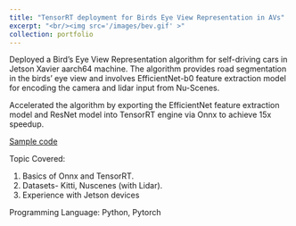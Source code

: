 ```yaml
---
title: "TensorRT deployment for Birds Eye View Representation in AVs"
excerpt: "<br/><img src='/images/bev.gif' >" 
collection: portfolio
---
```


Deployed a Bird’s Eye View Representation algorithm for self-driving cars in Jetson Xavier aarch64 machine. The algorithm provides road segmentation in the birds’ eye view and involves EfficientNet-b0 feature extraction model for encoding the camera and lidar input from Nu-Scenes.

Accelerated the algorithm by exporting the EfficientNet feature extraction model and ResNet model into TensorRT engine via Onnx to achieve 15x speedup.

[Sample code](https://github.com/vishnumh/TensorRT)

Topic Covered: 
1. Basics of Onnx and TensorRT. 
2. Datasets- Kitti, Nuscenes (with Lidar).
3. Experience with Jetson devices



Programming Language:
Python, Pytorch

